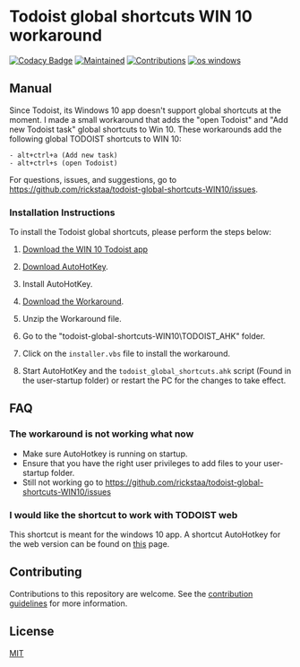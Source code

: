 # Todoist global shortcuts WIN 10 workaround

[![Codacy Badge](https://app.codacy.com/project/badge/Grade/c1ddb8fb72d746789baf7c0e9175ebb2)](https://www.codacy.com/gh/rickstaa/todoist-global-shortcuts-WIN10/dashboard?utm_source=github.com&utm_medium=referral&utm_content=rickstaa/todoist-global-shortcuts-WIN10&utm_campaign=Badge_Grade)
[![Maintained](https://img.shields.io/badge/Maintained%3F-yes-green)](https://github.com/rickstaa/todoist-global-shortcuts-WIN10/pulse)
[![Contributions](https://img.shields.io/badge/contributions-welcome-orange.svg)](contributing.md)
[![os windows](https://img.shields.io/badge/os-windows%2010-informational)](https://www.microsoft.com/en-us/p/todoist-to-do-list-and-task-manager/9nblggh1rl1k?activetab=pivot:overviewtab)

## Manual

Since Todoist, its Windows 10 app doesn't support global shortcuts at the moment. I made a small workaround that adds the "open Todoist" and "Add new Todoist task" global shortcuts to Win 10. These workarounds add the following global TODOIST shortcuts to WIN 10:

    - alt+ctrl+a (Add new task)
    - alt+ctrl+s (open Todoist)

For questions, issues, and suggestions, go to <https://github.com/rickstaa/todoist-global-shortcuts-WIN10/issues>.

### Installation Instructions

To install the Todoist global shortcuts, please perform the steps below:

1.  [Download the WIN 10 Todoist app](https://todoist.com/downloads/windows?lang=en)

2.  [Download AutoHotKey](https://autohotkey.com/).

3.  Install AutoHotKey.

4.  [Download the Workaround](https://github.com/rickstaa/todoist-global-shortcuts-WIN10/archive/master.zip).

5.  Unzip the Workaround file.

6.  Go to the "todoist-global-shortcuts-WIN10\\TODOIST_AHK" folder.

7.  Click on the `installer.vbs` file to install the workaround.

8.  Start AutoHotKey and the `todoist_global_shortcuts.ahk` script (Found in the user-startup folder) or restart the PC for the changes to take effect.

## FAQ

### The workaround is not working what now

-   Make sure AutoHotkey is running on startup.
-   Ensure that you have the right user privileges to add files to your user-startup folder.
-   Still not working go to <https://github.com/rickstaa/todoist-global-shortcuts-WIN10/issues>

### I would like the shortcut to work with TODOIST web

This shortcut is meant for the windows 10 app. A shortcut AutoHotkey for the web version can be found on [this](https://github.com/mgroat/Todoist-Global-Hotkey) page.

## Contributing

Contributions to this repository are welcome. See the [contribution guidelines](contributing.md) for more information.

## License

[MIT](LICENSE)
